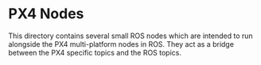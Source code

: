 # PX4 Nodes

This directory contains several small ROS nodes which are intended to run alongside the PX4 multi-platform nodes in
ROS. They act as a bridge between the PX4 specific topics and the ROS topics.
